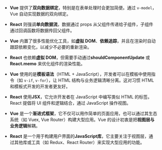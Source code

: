 
- **Vue** 提供了**双向数据绑定**，特别是在表单处理时会更加简便。通过 `v-model`，Vue 自动实现数据的双向绑定。
- **React** 则强调**单向数据流**，数据通过 props 从父组件传递给子组件，子组件通过回调函数将数据传回父组件。



- **Vue** 内置了很多性能优化工具，如**虚拟 DOM**、**依赖追踪**，并且在渲染时自动跟踪依赖变化，以减少不必要的重新渲染。
- **React** 也依赖**虚拟 DOM**，但需要手动通过**shouldComponentUpdate** 或**React.memo** 来优化组件的渲染性能。


- **Vue** 使用的是**模板语法**（HTML + JavaScript），开发者可以在模板中使用指令（如 `v-if`, `v-for`），让 HTML 结构与业务逻辑清晰分离。这对习惯 HTML 和模板式开发的开发者更友好。
- **React** 使用**JSX**，它允许开发者在 JavaScript 中编写类似 HTML 的标签。React 提倡将 UI 组件和逻辑结合，通过 JavaScript 操作视图。


- **Vue** 是一个**渐进式框架**，它不仅可以用作简单的页面应用，也可以通过其生态系统（如 Vuex, Vue Router）构建大型应用。Vue 的设计初衷是把**视图层与业务逻辑**解耦。
- **React** 是一个用于构建用户界面的**JavaScript库**，它主要关注于视图层，通过其他库或工具（如 Redux、React Router）来实现大型应用的功能。